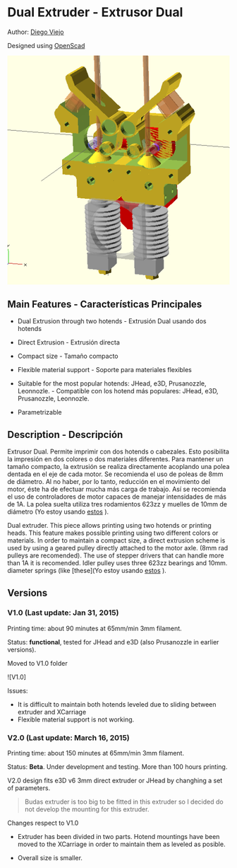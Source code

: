 # Dual Extruder - Extrusor Dual #

Author: [Diego Viejo](www.dccia.ua.es/~dviejo)

Designed using [OpenScad](http://www.openscad.org)

![Dual Extruder](images/dualExtruder.png)

## Main Features - Características Principales

* Dual Extrusion through two hotends - Extrusión Dual usando dos hotends

* Direct Extrusion - Extrusión directa

* Compact size - Tamaño compacto

* Flexible material support - Soporte para materiales flexibles

* Suitable for the most popular hotends: JHead, e3D, Prusanozzle, Leonnozle. - Compatible con los hotend más populares: JHead, e3D, Prusanozzle, Leonnozle.

* Parametrizable

## Description - Descripción

Extrusor Dual. Permite imprimir con dos hotends o cabezales. Esto posibilita la impresión en dos colores o dos materiales diferentes. Para mantener un tamaño compacto, la extrusión se realiza directamente acoplando una polea dentada en el eje de cada motor. Se recomienda el uso de poleas de 8mm de diámetro. Al no haber, por lo tanto, reducción en el movimiento del motor, éste ha de efectuar mucha más carga de trabajo. Así se recomienda el uso de controladores de motor capaces de manejar intensidades de más de 1A. La polea suelta utiliza tres rodamientos 623zz y muelles de 10mm de diámetro (Yo estoy usando [estos](http://reprapworld.com/?products_details&products_id/228/cPath/1595_1666) ).

Dual extruder. This piece allows printing using two hotends or printing heads. This feature makes possible printing using two different colors or materials. In order to maintain a compact size, a direct extrusion scheme is used by using a geared pulley directly attached to the motor axle. (8mm rad pulleys are recomended). The use of stepper drivers that can handle more than 1A it is recomended. Idler pulley uses three 623zz bearings and 10mm. diameter springs (like [these](Yo estoy usando [estos](http://reprapworld.com/?products_details&products_id/228/cPath/1595_1666) ).

## Versions

### V1.0 (Last update: Jan 31, 2015)

Printing time: about 90 minutes at 65mm/min 3mm filament.

Status: **functional**, tested for JHead and e3D (also Prusanozzle in earlier versions).

Moved to V1.0 folder

![V1.0]

Issues: 
  * It is difficult to maintain both hotends leveled due to sliding between extruder and XCarriage
  * Flexible material support is not working.
  
### V2.0 (Last update: March 16, 2015)

Printing time: about 150 minutes at 65mm/min 3mm filament.

Status: **Beta**. Under development and testing. More than 100 hours printing. 

V2.0 design fits e3D v6 3mm direct extruder or JHead by changhing a set of parameters. 

> Budas extruder is too big to be fitted in this extruder so I decided do not develop the mounting for this extruder.

Changes respect to V1.0

* Extruder has been divided in two parts. Hotend mountings have been moved to the XCarriage in order to maintain them as leveled as posible.

* Overall size is smaller.

